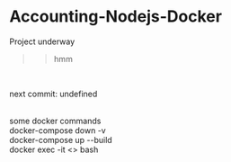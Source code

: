 # Accounting-Nodejs-Docker

Project underway <br>
>> hmm<br>
<br>

next commit: undefined

<br> some docker commands
<br> docker-compose down -v
<br> docker-compose up --build
<br> docker exec -it <> bash